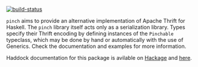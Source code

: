 [![build-status]](https://travis-ci.org/abhinav/pinch)

`pinch` aims to provide an alternative implementation of Apache Thrift for
Haskell. The `pinch` library itself acts only as a serialization library. Types
specify their Thrift encoding by defining instances of the `Pinchable`
typeclass, which may be done by hand or automatically with the use of Generics.
Check the documentation and examples for more information.

Haddock documentation for this package is avilable on [Hackage] and [here].

  [build-status]: https://travis-ci.org/abhinav/pinch.svg?branch=master
  [Hackage]: http://hackage.haskell.org/package/pinch
  [here]: http://abhinavg.net/pinch/
